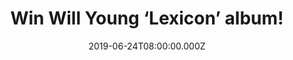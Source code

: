 ---
campaign-uuid: "c-b72691bd-111b-4769-ba3e-247eaf60b6ee"
type: "Competition"
category: "Music"
date: "2019-06-24T08:00:00.000Z"
end-date: "2019-07-24T23:59:00.000Z"
disable-form: false
is_promoted: false
has_entry_page: true
title: "Win Will Young ‘Lexicon’ album!"
competition-description: "<p>Having released six best-selling albums since he first\
  \ exploded onto the pop scene in 2002, including 4x UK #1 albums & 2x #2s with most\
  \ selling over half a million albums, Will Young is back and has found a new beginning\
  \ of sorts with Lexicon, his seventh studio album!</p>\n<p>We are giving away a\
  \ copy to one lucky member to win. Want it? Click below for a chance to win!</p>\n"
hero-header: "Win Will Young ‘Lexicon’ album!"
terms-confirmation: "N/A"
banner-img: "https://assets.expresslyapp.com/asset-ca196c69-9638-4fb9-aca8-ef68d193b174.jpg"
logo-left-href: "http://club.expressly.io"
logo-left-image: "https://assets.expresslyapp.com/asset-92462923-34a0-454f-b9be-427ffe4f3f45.jpg"
logo-left-title: "Expressly club"
bg-image-hero: "https://assets.expresslyapp.com/asset-46ba3694-a658-4c70-b965-2e18d7ebfe00.jpg"
bg-image-first: "https://assets.expresslyapp.com/asset-5a65ed17-633c-4e3d-89aa-8fca589be966.jpg"
section1-content: "<p>It is the first time he will release a record via an independent\
  \ label Cooking Vinyl and for the first time, he has no management, having come\
  \ to the conclusion that authority is not something he thrives upon. \"There has\
  \ been zero stress,\" he explains, happily.</p>\n<p>Enter the form below for a chance\
  \ to win Will Young seventh studio album ‘Lexicon’ now!</p>\n<p>Good luck!</p>\n"
entry-title: "Win Will Young ‘Lexicon’ album!"
entry-content: "<p>Enter the draw to win Will Young ‘Lexicon’ album by completing\
  \ the form below before 23:59 on the 24th of July 2019.</p>\n"
has-winner: false
prize-description: "Will Young ‘Lexicon’ album."
special-conditions: "Multiple entries are allowed up to one every day.\r\nThis competition\
  \ is also available on: http:/aaa.nme.com/competitons/will-young-lexicon-giveaway"
country-restrictions:
- "GB"
---